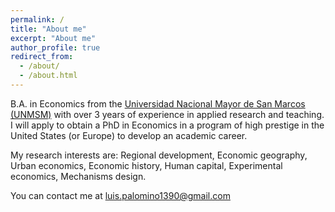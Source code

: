 ```yaml
---
permalink: /
title: "About me"
excerpt: "About me"
author_profile: true
redirect_from: 
  - /about/
  - /about.html
---
```


B.A. in Economics from the [Universidad Nacional Mayor de San Marcos (UNMSM)](https://www.unmsm.edu.pe/la-universidad/historia#linea/) 
with over 3 years of experience in applied research and teaching. I will apply to obtain a PhD in Economics in a program of high prestige in the United States (or Europe) to develop an academic career.

My research interests are: Regional development, Economic geography, Urban economics, Economic history, Human capital, Experimental economics, Mechanisms design. 

You can contact me at <a href="mailto:luis.palomino1390@gmail.com?">luis.palomino1390@gmail.com</a>
